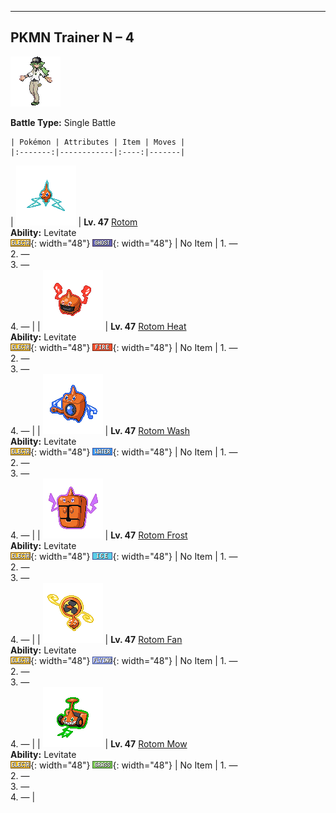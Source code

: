 ---

## PKMN Trainer N – 4

![PKMN Trainer N – 4](../../assets/important_trainers/n.png "PKMN Trainer N – 4")

**Battle Type:** Single Battle

    | Pokémon | Attributes | Item | Moves |
    |:-------:|------------|:----:|-------|
| ![Rotom](../../assets/sprites/rotom/front.png "Rotom: Its electric-like body can enter some kinds of machines and take control in order to make mischief.") | **Lv. 47** [Rotom](../../pokemon/rotom.md/)<br>**Ability:** <span class="tooltip" title="Gives full immunity to all Ground-type moves.">Levitate</span><br>![electric](../../assets/types/electric.png "Electric"){: width="48"} ![ghost](../../assets/types/ghost.png "Ghost"){: width="48"} | No Item | 1. —<br>2. —<br>3. —<br>4. — |
| ![Rotom Heat](../../assets/sprites/rotom-heat/front.png "Rotom Heat: Its electric-like body can enter some kinds of machines and take control in order to make mischief.") | **Lv. 47** [Rotom Heat](../../pokemon/rotom-heat.md/)<br>**Ability:** <span class="tooltip" title="Gives full immunity to all Ground-type moves.">Levitate</span><br>![electric](../../assets/types/electric.png "Electric"){: width="48"} ![fire](../../assets/types/fire.png "Fire"){: width="48"} | No Item | 1. —<br>2. —<br>3. —<br>4. — |
| ![Rotom Wash](../../assets/sprites/rotom-wash/front.png "Rotom Wash: Its electric-like body can enter some kinds of machines and take control in order to make mischief.") | **Lv. 47** [Rotom Wash](../../pokemon/rotom-wash.md/)<br>**Ability:** <span class="tooltip" title="Gives full immunity to all Ground-type moves.">Levitate</span><br>![electric](../../assets/types/electric.png "Electric"){: width="48"} ![water](../../assets/types/water.png "Water"){: width="48"} | No Item | 1. —<br>2. —<br>3. —<br>4. — |
| ![Rotom Frost](../../assets/sprites/rotom-frost/front.png "Rotom Frost: Its electric-like body can enter some kinds of machines and take control in order to make mischief.") | **Lv. 47** [Rotom Frost](../../pokemon/rotom-frost.md/)<br>**Ability:** <span class="tooltip" title="Gives full immunity to all Ground-type moves.">Levitate</span><br>![electric](../../assets/types/electric.png "Electric"){: width="48"} ![ice](../../assets/types/ice.png "Ice"){: width="48"} | No Item | 1. —<br>2. —<br>3. —<br>4. — |
| ![Rotom Fan](../../assets/sprites/rotom-fan/front.png "Rotom Fan: Its electric-like body can enter some kinds of machines and take control in order to make mischief.") | **Lv. 47** [Rotom Fan](../../pokemon/rotom-fan.md/)<br>**Ability:** <span class="tooltip" title="Gives full immunity to all Ground-type moves.">Levitate</span><br>![electric](../../assets/types/electric.png "Electric"){: width="48"} ![flying](../../assets/types/flying.png "Flying"){: width="48"} | No Item | 1. —<br>2. —<br>3. —<br>4. — |
| ![Rotom Mow](../../assets/sprites/rotom-mow/front.png "Rotom Mow: Its electric-like body can enter some kinds of machines and take control in order to make mischief.") | **Lv. 47** [Rotom Mow](../../pokemon/rotom-mow.md/)<br>**Ability:** <span class="tooltip" title="Gives full immunity to all Ground-type moves.">Levitate</span><br>![electric](../../assets/types/electric.png "Electric"){: width="48"} ![grass](../../assets/types/grass.png "Grass"){: width="48"} | No Item | 1. —<br>2. —<br>3. —<br>4. — |

